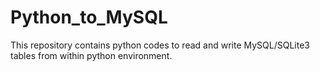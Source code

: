 Python_to_MySQL
===============

This repository contains python codes to read and write MySQL/SQLite3 tables from within python environment.
